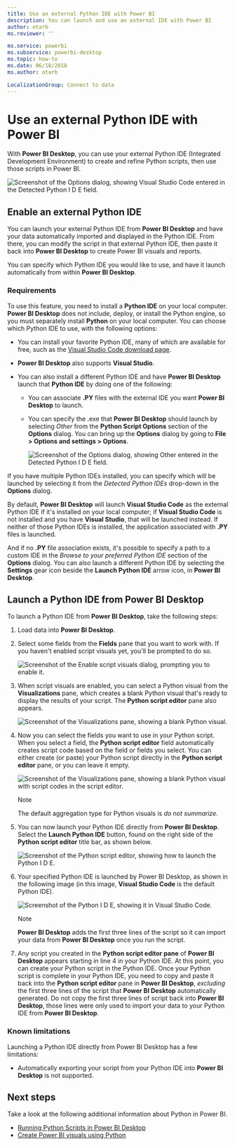 ```yaml
---
title: Use an external Python IDE with Power BI
description: You can launch and use an external IDE with Power BI
author: otarb
ms.reviewer: ''

ms.service: powerbi
ms.subservice: powerbi-desktop
ms.topic: how-to
ms.date: 06/18/2018
ms.author: otarb

LocalizationGroup: Connect to data
---
```

# Use an external Python IDE with Power BI
With **Power BI Desktop**, you can use your external Python IDE (Integrated Development Environment) to create and refine Python scripts, then use those scripts in Power BI.

![Screenshot of the Options dialog, showing Visual Studio Code entered in the Detected Python I D E field.](media/desktop-python-ide/python-ide-1.png)

## Enable an external Python IDE
You can launch your external Python IDE from **Power BI Desktop** and have your data automatically imported and displayed in the Python IDE. From there, you can modify the script in that external Python IDE, then paste it back into **Power BI Desktop** to create Power BI visuals and reports.

You can specify which Python IDE you would like to use, and have it launch automatically from within **Power BI Desktop**.

### Requirements
To use this feature, you need to install a **Python IDE** on your local computer. **Power BI Desktop** does not include, deploy, or install the Python engine, so you must separately install **Python** on your local computer. You can choose which Python IDE to use, with the following options:

* You can install your favorite Python IDE, many of which are available for free, such as the [Visual Studio Code download page](https://code.visualstudio.com/download/).
* **Power BI Desktop** also supports **Visual Studio**.
* You can also install a different Python IDE and have **Power BI Desktop** launch that **Python IDE** by doing one of the following:
  
  * You can associate **.PY** files with the external IDE you want **Power BI Desktop** to launch.
  * You can specify the .exe that **Power BI Desktop** should launch by selecting *Other* from the **Python Script Options** section of the **Options** dialog. You can bring up the **Options** dialog by going to **File > Options and settings > Options**.
    
    ![Screenshot of the Options dialog, showing Other entered in the Detected Python I D E field.](media/desktop-python-ide/python-ide-2.png)

If you have multiple Python IDEs installed, you can specify which will be launched by selecting it from the *Detected Python IDEs* drop-down in the **Options** dialog.

By default, **Power BI Desktop** will launch **Visual Studio Code** as the external Python IDE if it's installed on your local computer; if **Visual Studio Code** is not installed and you have **Visual Studio**, that will be launched instead. If neither of those Python IDEs is installed, the application associated with **.PY** files is launched.

And if no **.PY** file association exists, it's possible to specify a path to a custom IDE in the *Browse to your preferred Python IDE* section of the **Options** dialog. You can also launch a different Python IDE by selecting the **Settings** gear icon beside the **Launch Python IDE** arrow icon, in **Power BI Desktop**.

## Launch a Python IDE from Power BI Desktop
To launch a Python IDE from **Power BI Desktop**, take the following steps:

1. Load data into **Power BI Desktop**.
2. Select some fields from the **Fields** pane that you want to work with. If you haven't enabled script visuals yet, you'll be prompted to do so.
   
   ![Screenshot of the Enable script visuals dialog, prompting you to enable it.](media/desktop-python-ide/python-ide-3.png)
3. When script visuals are enabled, you can select a Python visual from the **Visualizations** pane, which creates a blank Python visual that's ready to display the results of your script. The **Python script editor** pane also appears.
   
   ![Screenshot of the Visualizations pane, showing a blank Python visual.](media/desktop-python-ide/python-ide-4.png)
4. Now you can select the fields you want to use in your Python script. When you select a field, the **Python script editor** field automatically creates script code based on the field or fields you select. You can either create (or paste) your Python script directly in the **Python script editor** pane, or you can leave it empty.
   
   ![Screenshot of the Visualizations pane, showing a blank Python visual with script codes in the script editor.](media/desktop-python-ide/python-ide-5.png)
   
   > [!NOTE]
   > The default aggregation type for Python visuals is *do not summarize*.
   > 
   > 
5. You can now launch your Python IDE directly from **Power BI Desktop**. Select the **Launch Python IDE** button, found on the right side of the **Python script editor** title bar, as shown below.
   
   ![Screenshot of the Python script editor, showing how to launch the Python I D E.](media/desktop-python-ide/python-ide-6.png)
6. Your specified Python IDE is launched by Power BI Desktop, as shown in the following image (in this image, **Visual Studio Code** is the default Python IDE).
   
   ![Screenshot of the Python I D E, showing it in Visual Studio Code.](media/desktop-python-ide/python-ide-7.png)
   
   > [!NOTE]
   > **Power BI Desktop** adds the first three lines of the script so it can import your data from **Power BI Desktop** once you run the script.
   > 
   > 
7. Any script you created in the **Python script editor pane** of **Power BI Desktop** appears starting in line 4 in your Python IDE. At this point, you can create your Python script in the Python IDE. Once your Python script is complete in your Python IDE, you need to copy and paste it back into the **Python script editor** pane in **Power BI Desktop**, *excluding* the first three lines of the script that **Power BI Desktop** automatically generated. Do not copy the first three lines of script back into **Power BI Desktop**, those lines were only used to import your data to your Python IDE from **Power BI Desktop**.

### Known limitations
Launching a Python IDE directly from Power BI Desktop has a few limitations:

* Automatically exporting your script from your Python IDE into **Power BI Desktop** is not supported.

## Next steps
Take a look at the following additional information about Python in Power BI.

* [Running Python Scripts in Power BI Desktop](desktop-python-scripts.md)
* [Create Power BI visuals using Python](desktop-python-visuals.md)

